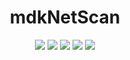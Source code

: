 <h1 align="center"> mdkNetScan </h1>
<p align="center">
  <a href="https://www.python.org/ftp/python/3.12.1/python-3.12.1-amd64.exe"><img src="https://img.shields.io/badge/python-3.12-blue"></a>
  <a href="https://www.linkedin.com/in/mohamed-doukkani/"><img src="https://img.shields.io/badge/made%20by-mdk19"></a>
  <a href="https://github.com/doukkani17moha/mdkNetScan/issues"><img src="https://img.shields.io/github/issues/doukkani17moha/mdkNetScan"></a>
  <a href="https://github.com/mdkNetScan/releases/latest"><img src="https://img.shields.io/github/release-date/doukkani17moha/mdkNetScan"></a>
  <img src="https://img.shields.io/github/repo-size/doukkani17moha/mdkNetScan">
</p>
